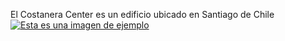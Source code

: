 El Costanera Center es un edificio ubicado en Santiago de Chile
[![Esta es una imagen de ejemplo](https://josefacchin.com/wp-content/uploads/2020/02/como-quitar-el-fondo-de-una-imagen.png)](https://ejemplo.com)
